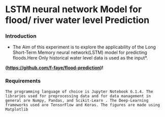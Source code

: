 # LSTM neural network Model for flood/ river water level Prediction

### Introduction

* The Aim of this experiment is to explore the applicability of the Long Short-Term Memory neural network(LSTM) model for predicting floods.Here Only historical water
  level data is used as the input*.

**(https://github.com/f-faye/flood-prediction)!**

### Requirements

```
The programming language of choice is Jupyter Notebook 6.1.4. The libraries used for preprocessing data and for data management in general are Numpy, Pandas, and Scikit-Learn . The Deep-Learning frameworks used are TensorFlow and Keras. The figures are made using Matplotlib
```




